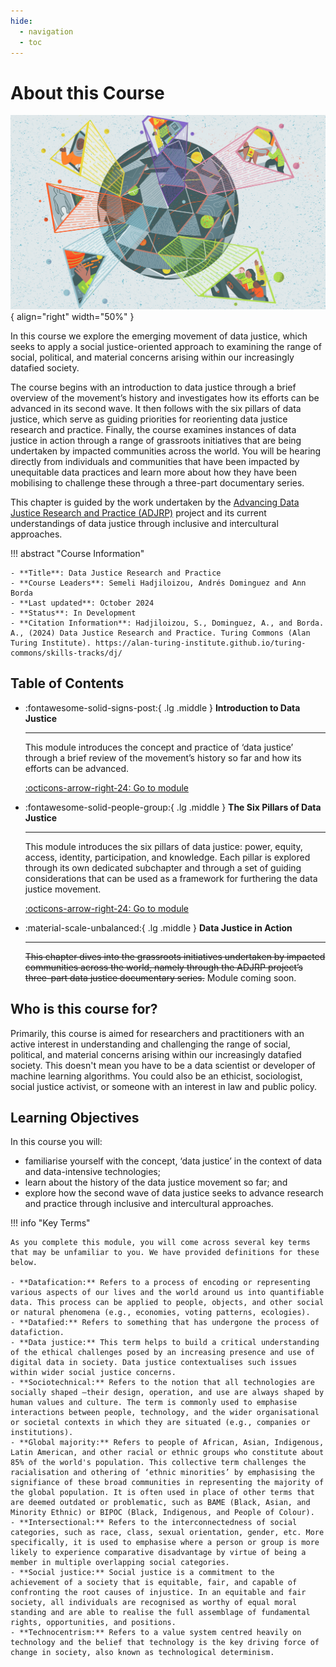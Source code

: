 ```yaml
---
hide:
  - navigation
  - toc
---
```


# About this Course

<div class="result" markdown>

  ![Illustration by Johnny Lighthands](https://raw.githubusercontent.com/alan-turing-institute/turing-commons/main/docs/assets/images/illustrations/dj-datajustice.jpg){ align="right" width="50%" }

  In this course we explore the emerging movement of data justice, which seeks to apply a social justice-oriented approach to examining the range of social, political, and material concerns arising within our increasingly datafied society. 
  
  The course begins with an introduction to data justice through a brief overview of the movement’s history and investigates how its efforts can be advanced in its second wave. It then follows with the six pillars of data justice, which serve as guiding priorities for reorienting data justice research and practice. Finally, the course examines instances of data justice in action through a range of grassroots initiatives that are being undertaken by impacted communities across the world. You will be hearing directly from individuals and communities that have been impacted by unequitable data practices and learn more about how they have been mobilising to challenge these through a three-part documentary series.

  This chapter is guided by the work undertaken by the [Advancing Data Justice Research and Practice (ADJRP)](https://www.turing.ac.uk/research/research-projects/advancing-data-justice-research-and-practice) project and its current understandings of data justice through inclusive and intercultural approaches.

</div>

!!! abstract "Course Information"

    - **Title**: Data Justice Research and Practice
    - **Course Leaders**: Semeli Hadjiloizou, Andrés Dominguez and Ann Borda
    - **Last updated**: October 2024
    - **Status**: In Development
    - **Citation Information**: Hadjiloizou, S., Dominguez, A., and Borda. A., (2024) Data Justice Research and Practice. Turing Commons (Alan Turing Institute). https://alan-turing-institute.github.io/turing-commons/skills-tracks/dj/ 

## Table of Contents

<div class="grid cards" markdown>

-   :fontawesome-solid-signs-post:{ .lg .middle } __Introduction to Data Justice__

    ---

    This module introduces the concept and practice of ‘data justice’ through a brief review of the movement’s history so far and how its efforts can be advanced.

    [:octicons-arrow-right-24: Go to module](dj-100-index.md)

-   :fontawesome-solid-people-group:{ .lg .middle } __The Six Pillars of Data Justice__

    ---

    This module introduces the six pillars of data justice: power, equity, access, identity, participation, and knowledge. Each pillar is explored through its own dedicated subchapter and through a set of guiding considerations that can be used as a framework for furthering the data justice movement.

    [:octicons-arrow-right-24: Go to module](dj-101-index.md)

-   :material-scale-unbalanced:{ .lg .middle } __Data Justice in Action__

    ---

    ~~This chapter dives into the grassroots initiatives undertaken by impacted communities across the world, namely through the ADJRP project’s three-part data justice documentary series.~~
    Module coming soon.

    <!-- [:octicons-arrow-right-24: Go to module](dj-102-index.md) -->

</div>

## Who is this course for?

Primarily, this course is aimed for researchers and practitioners with an active interest in understanding and challenging the range of social, political, and material concerns arising within our increasingly datafied society. This doesn't mean you have to be a data scientist or developer of machine learning algorithms. You could also be an ethicist, sociologist, social justice activist, or someone with an interest in law and public policy.

## Learning Objectives

In this course you will: 

- familiarise yourself with the concept, ‘data justice’ in the context of data and data-intensive technologies; 
- learn about the history of the data justice movement so far; and 
- explore how the second wave of data justice seeks to advance research and practice through inclusive and intercultural approaches.  

!!! info "Key Terms"

    As you complete this module, you will come across several key terms that may be unfamiliar to you. We have provided definitions for these below.
    
    - **Datafication:** Refers to a process of encoding or representing various aspects of our lives and the world around us into quantifiable data. This process can be applied to people, objects, and other social or natural phenomena (e.g., economies, voting patterns, ecologies).
    - **Datafied:** Refers to something that has undergone the process of datafiction.
    - **Data justice:** This term helps to build a critical understanding of the ethical challenges posed by an increasing presence and use of digital data in society. Data justice contextualises such issues within wider social justice concerns.
    - **Sociotechnical:** Refers to the notion that all technologies are socially shaped –their design, operation, and use are always shaped by human values and culture. The term is commonly used to emphasise interactions between people, technology, and the wider organisational or societal contexts in which they are situated (e.g., companies or institutions).
    - **Global majority:** Refers to people of African, Asian, Indigenous, Latin American, and other racial or ethnic groups who constitute about 85% of the world's population. This collective term challenges the racialisation and othering of ‘ethnic minorities’ by emphasising the signifiance of these broad communities in representing the majority of the global population. It is often used in place of other terms that are deemed outdated or problematic, such as BAME (Black, Asian, and Minority Ethnic) or BIPOC (Black, Indigenous, and People of Colour).
    - **Intersectional:** Refers to the interconnectedness of social categories, such as race, class, sexual orientation, gender, etc. More specifically, it is used to emphasise where a person or group is more likely to experience comparative disadvantage by virtue of being a member in multiple overlapping social categories.
    - **Social justice:** Social justice is a commitment to the achievement of a society that is equitable, fair, and capable of confronting the root causes of injustice. In an equitable and fair society, all individuals are recognised as worthy of equal moral standing and are able to realise the full assemblage of fundamental rights, opportunities, and positions.
    - **Technocentrism:** Refers to a value system centred heavily on technology and the belief that technology is the key driving force of change in society, also known as technological determinism.
